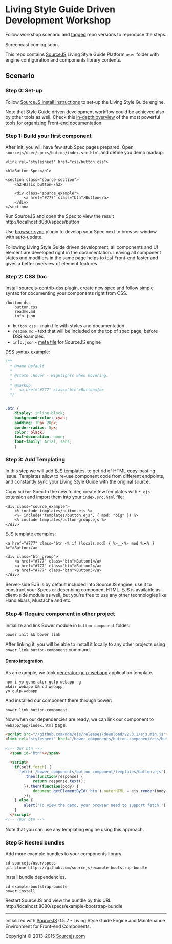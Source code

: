 # Living Style Guide Driven Development Workshop

Follow workshop scenario and [tagged](/releases) repo versions to reproduce the steps.

Screencast coming soon.

This repo contains [SourceJS](http://sourcejs.com) Living Style Guide Platform `user` folder with engine configuration and components library contents.

## Scenario

### Step 0: Set-up

Follow [SourceJS install instructions](http://sourcejs.com/docs/base/#install) to set-up the Living Style Guide engine.

Note that Style Guide driven development workflow could be achieved also by other tools as well. Check this [in-depth overview](http://www.smashingmagazine.com/2015/04/13/an-in-depth-overview-of-living-style-guide-tools/) of the most powerful tools for organizing Front-end documentation.

### Step 1: Build your first component

After init, you will have few stub Spec pages prepared. Open `sourcejs/user/specs/button/index.src.html` and define you demo markup:

```
<link rel="stylesheet" href="css/button.css">

<h1>Button Spec</h1>

<section class="source_section">
    <h2>Basic button</h2>

    <div class="source_example">
        <a href="#777" class="btn">Button</a>
    </div>
</section>
```

Run SourceJS and open the Spec to view the result http://localhost:8080/specs/button

Use [browser-sync](https://github.com/sourcejs/sourcejs-contrib-browser-sync) plugin to develop your Spec next to browser window with auto-update.

Following Living Style Guide driven development, all components and UI element are developed right in the documentation. Leaving all component states and modifiers in the same page helps to test Front-end faster and gives a better overview of element features.

### Step 2: CSS Doc

Install [sourcejs-contrib-dss](https://github.com/sourcejs/sourcejs-contrib-dss) plugin, create new spec and follow simple syntax for documenting your components right from CSS.

```
/button-dss
    button.css
    readme.md
    info.json
```

* `button.css` - main file with styles and documentation
* `readme.md` - text that will be included on the top of spec page, before DSS examples
* `info.json` - [meta file](http://sourcejs.com/docs/info-json/) for SourceJS engine

DSS syntax example:

```css
/**
  * @name Default
  *
  * @state :hover - Highlights when hovering.
  *
  * @markup
  *   <a href="#777" class="btn">Button</a>
  */


.btn {
    display: inline-block;
    background-color: cyan;
    padding: 10px 20px;
    border-radius: 5px;
    color: black;
    text-decoration: none;
    font-family: Arial, sans;
    }
```


### Step 3: Add Templating

In this step we will add [EJS](http://ejs.co/) templates, to get rid of HTML copy-pasting issue. Templates allow to re-use component code from different endpoints, and constantly sync your Living Style Guide with the original source.

Copy `button` Spec to the new folder, create few templates with `*.ejs` extension and import them into your `index.src.html` file:

```
<div class="source_example">
    <% include templates/button.ejs %>
    <%- include('templates/button.ejs', { mod: "big" }) %>
    <% include templates/button-group.ejs %>
</div>
```

EJS template examples:

```
<a href="#777" class="btn <% if (locals.mod) { %>__<%- mod %><% } %>">Button</a>
```

```
<div class="btn_group">
    <a href="#777" class="btn">Button1</a>
    <a href="#777" class="btn">Button2</a>
    <a href="#777" class="btn">Button3</a>
</div>
```

Server-side EJS is by default included into SourceJS engine, use it to construct your Specs or describing component HTML. EJS is available as client-side module as well, but you're free to use any other technologies like Handlebars, Mustache and etc.

### Step 4: Require component in other project

Initialize and link Bower module in `button-component` folder:

```
bower init && bower link
```

After linking it, you will be able to install it locally to any other projects using `bower link button-component` command.


#### Demo integration

As an example, we took [generator-gulp-webapp](https://github.com/yeoman/generator-gulp-webapp) application template.

```
npm i yo generator-gulp-webapp -g
mkdir webapp && cd webapp
yo gulp-webapp
```

And installed our component there through bower:

```
bower link button-component
```

Now when our dependencies are ready, we can link our component to `webapp/app/index.html` page.

```html
<script src="//github.com/mde/ejs/releases/download/v2.3.1/ejs.min.js"></script>
<link rel="stylesheet" href="/bower_components/button-component/css/button.css">

<!-- Our btn -->
  <span id="btn"></span>

  <script>
    if(self.fetch) {
      fetch('/bower_components/button-component/templates/button.ejs')
        .then(function(response) {
            return response.text();
        }).then(function(body) {
            document.getElementById('btn').outerHTML = ejs.render(body, {mod: "big"});
        });
    } else {
        alert('To view the demo, your browser need to support fetch.')
    }
  </script>
<!-- /Our btn -->
```

Note that you can use any templating engine using this approach.

### Step 5: Nested bundles

Add more example bundles to your components library.

```
cd sourcejs/user/specs
git clone https://github.com/sourcejs/example-bootstrap-bundle
```

Install bundle dependencies.

```
cd example-bootstrap-bundle
bower install
```

Restart SourceJS and view the bundle by this URL http://localhost:8080/specs/example-bootstrap-bundle

___

Initialized with [SourceJS](http://sourcejs.com) 0.5.2 - Living Style Guide Engine and Maintenance Environment for Front-end Components.

Copyright © 2013-2015 [Sourcejs.com](http://sourcejs.com)